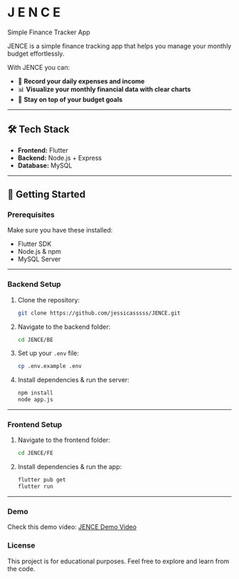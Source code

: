 # J E N C E
Simple Finance Tracker App

JENCE is a simple finance tracking app that helps you manage your monthly budget effortlessly.

With JENCE you can:
- 📝 **Record your daily expenses and income**
- 📊 **Visualize your monthly financial data with clear charts**
- 🔔 **Stay on top of your budget goals**

---

## 🛠 Tech Stack
- **Frontend:** Flutter
- **Backend:** Node.js + Express
- **Database:** MySQL

---

## 🚀 Getting Started

### Prerequisites
Make sure you have these installed:
- Flutter SDK
- Node.js & npm
- MySQL Server

---

### Backend Setup
1. Clone the repository:
   ```bash
   git clone https://github.com/jessicasssss/JENCE.git
   ```
2. Navigate to the backend folder:
   ```bash
   cd JENCE/BE
   ```
3. Set up your `.env` file:
   ```bash
   cp .env.example .env
   ```
4. Install dependencies & run the server:
   ```bash
   npm install
   node app.js
   ```

---

### Frontend Setup
1. Navigate to the frontend folder:
   ```bash
   cd JENCE/FE
   ```
2. Install dependencies & run the app:
   ```bash
   flutter pub get
   flutter run
   ```

---

### Demo
Check this demo video: [JENCE Demo Video](http://bit.ly/47xGk02)

### License
This project is for educational purposes. Feel free to explore and learn from the code.
